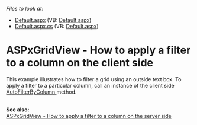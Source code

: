 <!-- default file list -->
*Files to look at*:

* [Default.aspx](./CS/WebSite/Default.aspx) (VB: [Default.aspx](./VB/WebSite/Default.aspx))
* [Default.aspx.cs](./CS/WebSite/Default.aspx.cs) (VB: [Default.aspx](./VB/WebSite/Default.aspx))
<!-- default file list end -->
# ASPxGridView - How to apply a filter to a column on the client side


<p>This example illustrates how to filter a grid using an outside text box. To apply a filter to a particular column, call an instance of the client side <a href="http://documentation.devexpress.com/#AspNet/DevExpressWebASPxGridViewScriptsASPxClientGridView_AutoFilterByColumntopic"><u>AutoFilterByColumn</u></a><u> </u>method. </p><p><br />
<strong>See also:</strong><strong><br />
</strong><a href="https://www.devexpress.com/Support/Center/p/E3582">ASPxGridView - How to apply a filter to a column on the server side</a></p>

<br/>


